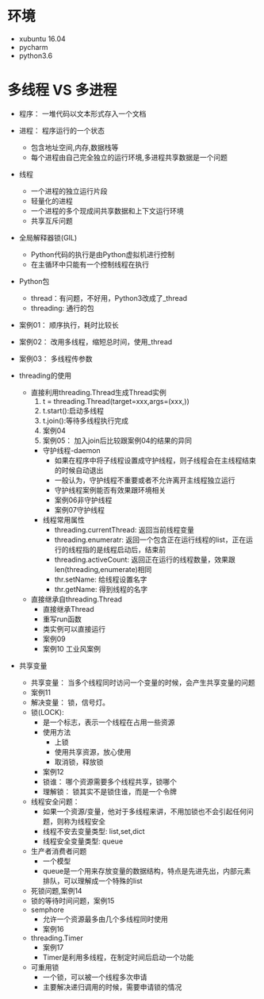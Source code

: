 # 环境
- xubuntu 16.04
- pycharm
- python3.6
# 多线程 VS 多进程
- 程序： 一堆代码以文本形式存入一个文档

- 进程： 程序运行的一个状态
    - 包含地址空间,内存,数据栈等
    - 每个进程由自己完全独立的运行环境,多进程共享数据是一个问题
    
- 线程
    - 一个进程的独立运行片段
    - 轻量化的进程
    - 一个进程的多个现成间共享数据和上下文运行环境
    - 共享互斥问题
    
- 全局解释器锁(GIL)    
    - Python代码的执行是由Python虚拟机进行控制
    - 在主循环中只能有一个控制线程在执行
    
- Python包
    - thread：有问题，不好用，Python3改成了_thread
    - threading: 通行的包
- 案例01： 顺序执行，耗时比较长
- 案例02： 改用多线程，缩短总时间，使用_thread
- 案例03： 多线程传参数

- threading的使用
    - 直接利用threading.Thread生成Thread实例
        1. t = threading.Thread(target=xxx,args=(xxx,))
        2. t.start():启动多线程
        3. t.join():等待多线程执行完成
        4. 案例04
        5. 案例05： 加入join后比较跟案例04的结果的异同
        - 守护线程-daemon
            - 如果在程序中将子线程设置成守护线程，则子线程会在主线程结束的时候自动退出
            - 一般认为，守护线程不重要或者不允许离开主线程独立运行
            - 守护线程案例能否有效果跟环境相关
            - 案例06非守护线程
            - 案例07守护线程
        - 线程常用属性
            - threading.currentThread: 返回当前线程变量
            - threading.enumeratr: 返回一个包含正在运行线程的list，正在运行的线程指的是线程启动后，结束前
            - threading.activeCount: 返回正在运行的线程数量，效果跟 len(threading,enumerate)相同
            - thr.setName: 给线程设置名字
            - thr.getName: 得到线程的名字
    - 直接继承自threading.Thread
        - 直接继承Thread
        - 重写run函数
        - 类实例可以直接运行
        - 案例09
        - 案例10 工业风案例
- 共享变量
    - 共享变量： 当多个线程同时访问一个变量的时候，会产生共享变量的问题
    - 案例11
    - 解决变量： 锁，信号灯。
    - 锁(LOCK):
        - 是一个标志，表示一个线程在占用一些资源
        - 使用方法
            - 上锁
            - 使用共享资源，放心使用
            - 取消锁，释放锁
        - 案例12
        - 锁谁： 哪个资源需要多个线程共享，锁哪个
        - 理解锁： 锁其实不是锁住谁，而是一个令牌
    - 线程安全问题：
        - 如果一个资源/变量，他对于多线程来讲，不用加锁也不会引起任何问题，则称为线程安全
        - 线程不安去变量类型: list,set,dict
        - 线程安全变量类型: queue
    - 生产者消费者问题
        - 一个模型
        - queue是一个用来存放变量的数据结构，特点是先进先出，内部元素排队，可以理解成一个特殊的list
    - 死锁问题,案例14
    - 锁的等待时间问题，案例15
    - semphore 
        - 允许一个资源最多由几个多线程同时使用
        - 案例16
    - threading.Timer
        - 案例17
        - Timer是利用多线程，在制定时间后启动一个功能
    - 可重用锁
        - 一个锁，可以被一个线程多次申请
        - 主要解决递归调用的时候，需要申请锁的情况
                
                    
    
        